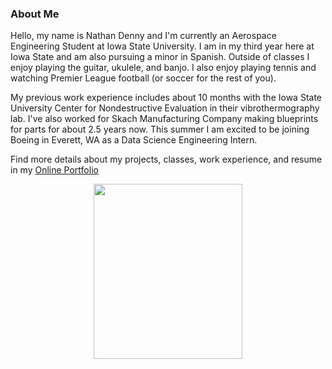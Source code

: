 ### About Me
Hello, my name is Nathan Denny and I'm currently an Aerospace Engineering Student at Iowa State University. I am in my third year here at Iowa State and am also pursuing a minor in Spanish. Outside of classes I enjoy playing the guitar, ukulele, and banjo. I also enjoy playing tennis and watching Premier League football (or soccer for the rest of you). 

My previous work experience includes about 10 months with the Iowa State University Center for Nondestructive Evaluation in their vibrothermography lab. I've also worked for Skach Manufacturing Company making blueprints for parts for about 2.5 years now. This summer I am excited to be joining Boeing in Everett, WA as a Data Science Engineering Intern. 

Find more details about my projects, classes, work experience, and resume in my [Online Portfolio](https://nathandenny.org)

<p align="center">
<img src="https://img1.wsimg.com/isteam/ip/9ed9ec6c-d432-466c-9a4a-2caaf7f1a49a/IMG_7683.JPG/:/cr=t:18.72%25,l:6.52%25" width="238" height="280" />
</p>
